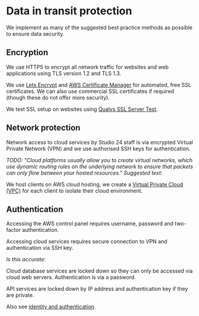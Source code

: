 # Data in transit protection

We implement as many of the suggested best practice methods as possible to ensure data security.

## Encryption

We use HTTPS to encrypt all network traffic for websites and web applications using TLS version 1.2 and TLS 1.3.

We use [Lets Encrypt](https://letsencrypt.org/) and [AWS Certificate Manager](https://aws.amazon.com/certificate-manager/) for automated, free SSL certificates. We can also use commercial SSL certificates if required (though these do not offer more security).

We test SSL setup on websites using [Qualys SSL Server Test](https://www.ssllabs.com/ssltest/).

## Network protection

Network access to cloud services by Studio 24 staff is via encrypted Virtual Private Network (VPN) and we use authorised SSH keys for authentication.

_TODO: "Cloud platforms usually allow you to create virtual networks, which use dynamic routing rules on the underlying network to ensure that packets can only flow between your hosted resources." Suggested text:_

We host clients on AWS cloud hosting, we create a [Virtual Private Cloud (VPC)](https://aws.amazon.com/vpc/) for each client to isolate their cloud environment.

## Authentication

Accessing the AWS control panel requires username, password and two-factor authentication.

Accessing cloud services requires secure connection to VPN and authentication via SSH key.

_Is this accurate:_

Cloud database services are locked down so they can only be accessed via cloud web servers. Authentication is via a password. 

API services are locked down by IP address and authentication key if they are private.

Also see [identity and authentication](identity-and-authentication.md).